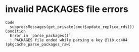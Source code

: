 # invalid PACKAGES file errors

    Code
      suppressMessages(get_private(cmc)$update_replica_rds())
    Condition
      Error in `parse_packages()`:
      ! PACKAGES file ended while parsing a key @lib.c:484 (pkgcache_parse_packages_raw)

